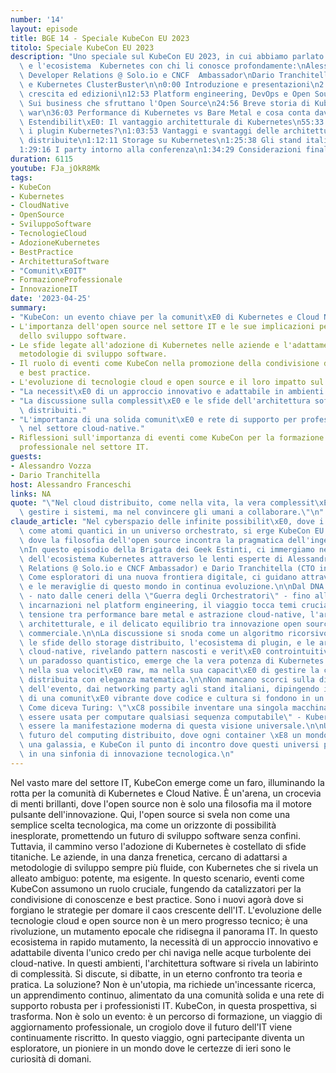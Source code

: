 ```yaml
---
number: '14'
layout: episode
title: BGE 14 - Speciale KubeCon EU 2023
titolo: Speciale KubeCon EU 2023
description: "Uno speciale sul KubeCon EU 2023, in cui abbiamo parlato della conferenza\
  \ e l'ecosistema  Kubernetes con chi li conosce profondamente:\nAlessandro Vozza,\
  \ Developer Relations @ Solo.io e CNCF  Ambassador\nDario Tranchitella, CTO in Clastix\
  \ e Kubernetes ClusterBuster\n\n0:00 Introduzione e presentazioni\n2:45 KubeCon,\
  \ crescita ed edizioni\n12:53 Platform engineering, DevOps e Open Source\n20:30\
  \ Sui business che sfruttano l'Open Source\n24:56 Breve storia di Kubernetes e l'Orchestrators\
  \ war\n36:03 Performance di Kubernetes vs Bare Metal e cosa conta davvero\n48:42\
  \ Estendibilit\xE0: Il vantaggio architetturale di Kubernetes\n55:33 Come scegliere\
  \ i plugin Kubernetes?\n1:03:53 Vantaggi e svantaggi delle architetture cloud native\
  \ distribuite\n1:12:11 Storage su Kubernetes\n1:25:38 Gli stand italiani al KubeCon\n\
  1:29:16 I party intorno alla conferenza\n1:34:29 Considerazioni finali"
duration: 6115
youtube: FJa_jOkR8Mk
tags:
- KubeCon
- Kubernetes
- CloudNative
- OpenSource
- SviluppoSoftware
- TecnologieCloud
- AdozioneKubernetes
- BestPractice
- ArchitetturaSoftware
- "Comunit\xE0IT"
- FormazioneProfessionale
- InnovazioneIT
date: '2023-04-25'
summary:
- "KubeCon: un evento chiave per la comunit\xE0 di Kubernetes e Cloud Native."
- L'importanza dell'open source nel settore IT e le sue implicazioni per il futuro
  dello sviluppo software.
- Le sfide legate all'adozione di Kubernetes nelle aziende e l'adattamento alle nuove
  metodologie di sviluppo software.
- Il ruolo di eventi come KubeCon nella promozione della condivisione di conoscenze
  e best practice.
- L'evoluzione di tecnologie cloud e open source e il loro impatto sul panorama IT.
- "La necessit\xE0 di un approccio innovativo e adattabile in ambienti cloud-native."
- "La discussione sulla complessit\xE0 e le sfide dell'architettura software in ambienti\
  \ distribuiti."
- "L'importanza di una solida comunit\xE0 e rete di supporto per professionisti IT\
  \ nel settore cloud-native."
- Riflessioni sull'importanza di eventi come KubeCon per la formazione e l'aggiornamento
  professionale nel settore IT.
guests:
- Alessandro Vozza
- Dario Tranchitella
host: Alessandro Franceschi
links: NA
quote: "\"Nel cloud distribuito, come nella vita, la vera complessit\xE0 non sta nel\
  \ gestire i sistemi, ma nel convincere gli umani a collaborare.\"\n"
claude_article: "Nel cyberspazio delle infinite possibilit\xE0, dove i container danzano\
  \ come atomi quantici in un universo orchestrato, si erge KubeCon EU 2023: un crocevia\
  \ dove la filosofia dell'open source incontra la pragmatica dell'ingegneria moderna.\n\
  \nIn questo episodio della Brigata dei Geek Estinti, ci immergiamo nelle profondit\xE0\
  \ dell'ecosistema Kubernetes attraverso le lenti esperte di Alessandro Vozza (Developer\
  \ Relations @ Solo.io e CNCF Ambassador) e Dario Tranchitella (CTO in Clastix).\
  \ Come esploratori di una nuova frontiera digitale, ci guidano attraverso le complessit\xE0\
  \ e le meraviglie di questo mondo in continua evoluzione.\n\nDal DNA stesso di Kubernetes\
  \ - nato dalle ceneri della \"Guerra degli Orchestratori\" - fino alle sue moderne\
  \ incarnazioni nel platform engineering, il viaggio tocca temi cruciali come la\
  \ tensione tra performance bare metal e astrazione cloud-native, l'arte dell'estendibilit\xE0\
  \ architetturale, e il delicato equilibrio tra innovazione open source e sostenibilit\xE0\
  \ commerciale.\n\nLa discussione si snoda come un algoritmo ricorsivo attraverso\
  \ le sfide dello storage distribuito, l'ecosistema di plugin, e le architetture\
  \ cloud-native, rivelando pattern nascosti e verit\xE0 controintuitive. Come in\
  \ un paradosso quantistico, emerge che la vera potenza di Kubernetes non risiede\
  \ nella sua velocit\xE0 raw, ma nella sua capacit\xE0 di gestire la complessit\xE0\
  \ distribuita con eleganza matematica.\n\nNon mancano scorci sulla dimensione umana\
  \ dell'evento, dai networking party agli stand italiani, dipingendo il ritratto\
  \ di una comunit\xE0 vibrante dove codice e cultura si fondono in un singolare equilibrio.\
  \ Come diceva Turing: \"\xC8 possibile inventare una singola macchina che pu\xF2\
  \ essere usata per computare qualsiasi sequenza computabile\" - Kubernetes sembra\
  \ essere la manifestazione moderna di questa visione universale.\n\nUn viaggio nel\
  \ futuro del computing distribuito, dove ogni container \xE8 un mondo, ogni cluster\
  \ una galassia, e KubeCon il punto di incontro dove questi universi paralleli convergono\
  \ in una sinfonia di innovazione tecnologica.\n"
---
```

Nel vasto mare del settore IT, KubeCon emerge come un faro, illuminando la rotta per la comunità di Kubernetes e Cloud Native. È un'arena, un crocevia di menti brillanti, dove l'open source non è solo una filosofia ma il motore pulsante dell'innovazione. Qui, l'open source si svela non come una semplice scelta tecnologica, ma come un orizzonte di possibilità inesplorate, promettendo un futuro di sviluppo software senza confini.
Tuttavia, il cammino verso l'adozione di Kubernetes è costellato di sfide titaniche. Le aziende, in una danza frenetica, cercano di adattarsi a metodologie di sviluppo sempre più fluide, con Kubernetes che si rivela un alleato ambiguo: potente, ma esigente. In questo scenario, eventi come KubeCon assumono un ruolo cruciale, fungendo da catalizzatori per la condivisione di conoscenze e best practice. Sono i nuovi agorà dove si forgiano le strategie per domare il caos crescente dell'IT.
L'evoluzione delle tecnologie cloud e open source non è un mero progresso tecnico; è una rivoluzione, un mutamento epocale che ridisegna il panorama IT. In questo ecosistema in rapido mutamento, la necessità di un approccio innovativo e adattabile diventa l'unico credo per chi naviga nelle acque turbolente dei cloud-native.
In questi ambienti, l'architettura software si rivela un labirinto di complessità. Si discute, si dibatte, in un eterno confronto tra teoria e pratica. La soluzione? Non è un'utopia, ma richiede un'incessante ricerca, un apprendimento continuo, alimentato da una comunità solida e una rete di supporto robusta per i professionisti IT.
KubeCon, in questa prospettiva, si trasforma. Non è solo un evento: è un percorso di formazione, un viaggio di aggiornamento professionale, un crogiolo dove il futuro dell'IT viene continuamente riscritto. In questo viaggio, ogni partecipante diventa un esploratore, un pioniere in un mondo dove le certezze di ieri sono le curiosità di domani.
